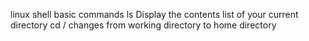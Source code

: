 linux shell basic commands
ls Display the contents list of your current directory
cd / changes from working directory to home directory 
